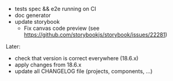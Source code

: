 - tests spec && e2e running on CI
- doc generator
- update storybook
  - Fix canvas code preview (see https://github.com/storybookjs/storybook/issues/22281)



Later:
- check that version is correct everywhere (18.6.x)
- apply changes from 18.6.x
- update all CHANGELOG file (projects, components, ...)